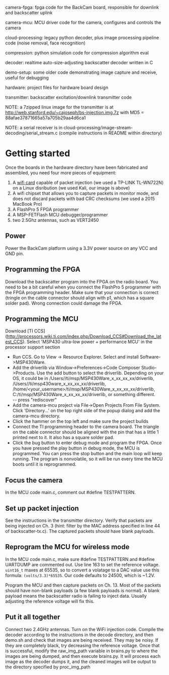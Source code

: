 camera-fpga: fpga code for the BackCam board, responsible for downlink
	     and backscatter uplink

camera-mcu: MCU driver code for the camera, configures and controls
	    the camera

cloud-processing: legacy python decoder, plus image processing
		  pipeline code (noise removal, face recognition)

compression: python simulation code for compression algorithm eval
	     

decoder: realtime auto-size-adjusting backscatter decoder written in C

demo-setup: some older code demonstrating image capture and receive,
	    useful for debugging

hardware: project files for hardware board design

transmitter: backscatter excitation/downlink transmitter code


NOTE: a 7zipped linux image for the transmitter is at http://web.stanford.edu/~cajoseph/bs-injection.img.7z with MD5 = 88afae37871665a57a705b29aa4d6ca1


NOTE: a serial receiver is in cloud-processing/image-stream-decoding/serial_stream.c (compile instructions in README within directory)

# Getting started

Once the boards in the hardware directory have been fabricated and assembled, you need four more pieces of equipment:

1. A [wifi card](https://null-byte.wonderhowto.com/how-to/buy-best-wireless-network-adapter-for-wi-fi-hacking-2018-0178550/) 
capable of packet injection (we used a TP-LINK TL-WN722N) on a Linux disribution (we used Kali, our image is above)
2. A wifi chipset that allows you to capture packets in monitor mode, and does not discard packets with bad CRC checksums (we used a 2015 MacBook Pro)
3. A FlashPro 5 FPGA programmer 
4. A MSP-FETFlash MCU debugger/programmer 
5. two 2.5Ghz antennas, such as VERT2450

## Power

Power the BackCam platform using a 3.3V power source on any VCC and GND pin.

## Programming the FPGA

Download the backscatter program into the FPGA on the radio board. You need to be a bit careful when you connect the 
FlashPro 5 programmer with the FPGA programming header. Make sure that your connection is correct 
(tringle on the cable connector should align with p1, which has a square solder pad). Wrong connection could damage the FPGA.

## Programming the MCU

Download [TI CCS] (http://processors.wiki.ti.com/index.php/Download_CCS#Download_the_latest_CCS). Select 'MSP430 ultra-low power + performance MCU' in the processor support section

- Run CCS. Go to View -> Resource Explorer. Select and install Software->MSP430Ware.
- Add the driverlib via Window->Preferences->Code Composer Studio->Products. Use the add button to select the driverlib.
   Depending on your OS, it could be in /Users/<username>/ti/msp/MSP430Ware_x_xx_xx_xx/driverlib, 
   /Users/<username>/ti/msp430ware_x_xx_xx_xx/driverlib,  /home/<your_username>/ti/msp/MSP430Ware_x_xx_xx_xx/driverlib, 
   C:/ti/msp/MSP430Ware_x_xx_xx_xx/driverlib, or something different.  
-- press "rediscover"
- Add the camera-mcu project via File->Open Projects From File System. Click 'Directory...' on the top right side of the popup dialog and add the camera-mcu directory.
- Click the hammer on the top left and make sure the project builds
- Connect the TI programming header to the camera board. The triangle on the cable connector should be aligned with the pin that has a little 1 printed next to it. It also has a square solder pad.
- Click the bug button to enter debug mode and program the FPGA. Once you have pressed the play button in debug mode, the MCU is programmed. You can press the stop button and the main loop will keep running. The program is nonvolatile, so it will be run every time the MCU boots until it is reprogrammed. 

## Focus the camera

In the MCU code main.c, comment out #define TESTPATTERN. 

## Set up packet injection

See the instructions in the transmitter directory. Verify that packets are being injected on Ch. 3 (hint: filter by the MAC address specified in line 44 of backscatter-tx.c).
The captured packets should have blank payloads. 

## Reprogram the MCU for wireless mode

In the MCU code main.c, make sure #define TESTPATTERN and #define UARTDUMP are commented out.
Use line 163 to set the reference voltage. `uint16_t` maxes at 65535, so to convert a volatage to a DAC value use this formula: `(volts/3.3)*65535`.
Our code defaults to 24500, which is ~1.2V. 

Program the MCU and then capture packets on Ch. 13. Most of the packets should have non-blank payloads (a few blank payloads is normal). 
A blank payload means the backscatter radio is failing to inject data. Usually adjusting the reference voltage will fix this. 

## Put it all together

Connect two 2.4GHz antennas. Turn on the WiFi injection code. Compile the decoder according to the instructions in the decode directory, and then demo.sh and check that images are being received. They may be noisy. If they are completely black, try decreasing the reference voltage. Once that is successful, 
modify the raw_img_path variable in brains.py to where the images are being dumped, and then execute brains.py. It will process each image as the decoder dumps it, and the cleaned images will be output to the directory specified by proc_img_path
